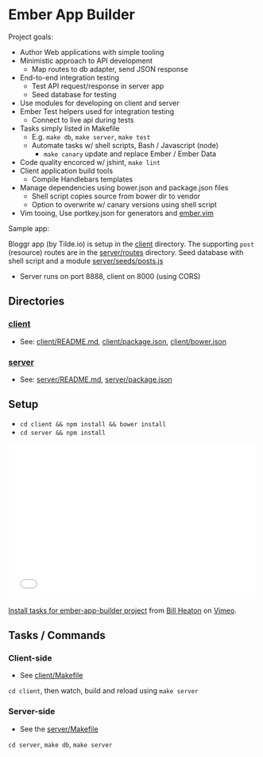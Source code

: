 # Ember App Builder

Project goals:

* Author Web applications with simple tooling
* Minimistic approach to API development
  * Map routes to db adapter, send JSON response
* End-to-end integration testing
  * Test API request/response in server app
  * Seed database for testing
* Use modules for developing on client and server
* Ember Test helpers used for integration testing
  * Connect to live api during tests
* Tasks simply listed in Makefile
  * E.g. `make db`, `make server`, `make test`
  * Automate tasks w/ shell scripts, Bash / Javascript (node)
    * `make canary` update and replace Ember / Ember Data  
* Code quality encorced w/ jshint, `make lint`
* Client application build tools
  * Compile Handlebars templates
* Manage dependencies using bower.json and package.json files
  * Shell script copies source from bower dir to vendor
  * Option to overwrite w/ canary versions using shell script
* Vim tooing, Use portkey.json for generators and [ember.vim](https://github.com/dsawardekar/ember.vim)

Sample app:

Bloggr app (by Tilde.io) is setup in the [client](client) directory. The supporting `post` (resource) routes are in the [server/routes](server/routes) directory. Seed database with shell script and a module [server/seeds/posts.js](server/seeds/posts.js)

* Server runs on port 8888, client on 8000 (using CORS)

## Directories

### [client](client)

* See: [client/README.md](client/README.md), [client/package.json](client/package.json),  [client/bower.json](client/bower.json)

### [server](server)

* See: [server/README.md](server/README.md), [server/package.json](server/package.json)


## Setup

* `cd client && npm install && bower install`
* `cd server && npm install`

<iframe src="//player.vimeo.com/video/86430034" width="500" height="313" frameborder="0" webkitallowfullscreen mozallowfullscreen allowfullscreen></iframe> <p><a href="http://vimeo.com/86430034">Install tasks for ember-app-builder project</a> from <a href="http://vimeo.com/user14550887">Bill Heaton</a> on <a href="https://vimeo.com">Vimeo</a>.</p>

## Tasks / Commands

### Client-side

* See [client/Makefile](client/Makefile)

`cd client`, then watch, build and reload using `make server`

### Server-side

* See the [server/Makefile](server/Makefile)

`cd server`, `make db`, `make server`
